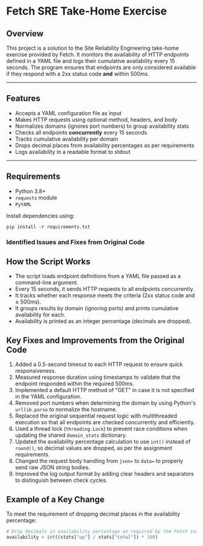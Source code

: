 # Fetch SRE Take-Home Exercise

## Overview

This project is a solution to the Site Reliability Engineering take-home exercise provided by Fetch. It monitors the availability of HTTP endpoints defined in a YAML file and logs their cumulative availability every 15 seconds. The program ensures that endpoints are only considered available if they respond with a 2xx status code **and** within 500ms.

---

## Features

- Accepts a YAML configuration file as input
- Makes HTTP requests using optional method, headers, and body
- Normalizes domains (ignores port numbers) to group availability stats
- Checks all endpoints **concurrently** every 15 seconds
- Tracks cumulative availability per domain
- Drops decimal places from availability percentages as per requirements
- Logs availability in a readable format to stdout

---

## Requirements

- Python 3.8+
- `requests` module
- `PyYAML`

Install dependencies using:

```pip install -r requirements.txt```



### Identified Issues and Fixes from Original Code

## How the Script Works

- The script loads endpoint definitions from a YAML file passed as a command-line argument.
- Every 15 seconds, it sends HTTP requests to all endpoints concurrently.
- It tracks whether each response meets the criteria (2xx status code and ≤ 500ms).
- It groups results by domain (ignoring ports) and prints cumulative availability for each.
- Availability is printed as an integer percentage (decimals are dropped).

## Key Fixes and Improvements from the Original Code

1. Added a 0.5-second timeout to each HTTP request to ensure quick responsiveness.
2. Measured response duration using timestamps to validate that the endpoint responded within the required 500ms.
3. Implemented a default HTTP method of "GET" in case it is not specified in the YAML configuration.
4. Removed port numbers when determining the domain by using Python's `urllib.parse` to normalize the hostname.
5. Replaced the original sequential request logic with multithreaded execution so that all endpoints are checked concurrently and efficiently.
6. Used a thread lock (`threading.Lock`) to prevent race conditions when updating the shared `domain_stats` dictionary.
7. Updated the availability percentage calculation to use `int()` instead of `round()`, so decimal values are dropped, as per the assignment requirements.
8. Changed the request body handling from `json=` to `data=` to properly send raw JSON string bodies.
9. Improved the log output format by adding clear headers and separators to distinguish between check cycles.

## Example of a Key Change

To meet the requirement of dropping decimal places in the availability percentage:

```python
# Drop decimals in availability percentage as required by the Fetch instructions
availability = int((stats["up"] / stats["total"]) * 100)





